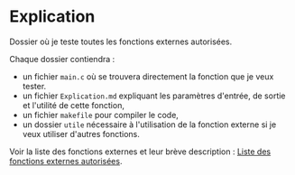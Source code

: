 # Explication

Dossier où je teste toutes les fonctions externes autorisées.

Chaque dossier contiendra :
- un fichier `main.c` où se trouvera directement la fonction que je veux tester.
- un fichier `Explication.md` expliquant les paramètres d'entrée, de sortie et l'utilité de cette fonction,
- un fichier `makefile` pour compiler le code,
- un dossier `utile` nécessaire à l'utilisation de la fonction externe si je veux utiliser d'autres fonctions.

Voir la liste des fonctions externes et leur brève description : [Liste des fonctions externes autorisées](./../../documentation/Documentation.md#liste-de-toutes-les-fonctions-externes-autorisées).
